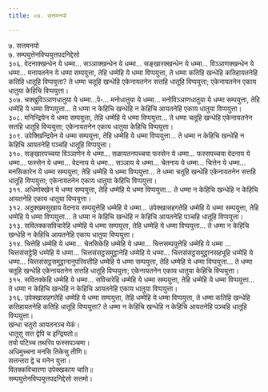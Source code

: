 ```yaml
---
title: ०७. सत्तमनयो

---
```

७. सत्तमनयो  
७. सम्पयुत्तेनविप्पयुत्तपदनिद्देसो  
३०६. वेदनाक्खन्धेन ये धम्मा… सञ्ञाक्खन्धेन ये धम्मा… सङ्खारक्खन्धेन ये धम्मा… विञ्ञाणक्खन्धेन ये धम्मा… मनायतनेन ये धम्मा सम्पयुत्ता, तेहि धम्मेहि ये धम्मा विप्पयुत्ता, ते धम्मा कतिहि खन्धेहि कतिहायतनेहि कतिहि धातूहि विप्पयुत्ता? ते धम्मा चतूहि खन्धेहि एकेनायतनेन सत्तहि धातूहि विप्पयुत्ता; एकेनायतनेन एकाय धातुया केहिचि विप्पयुत्ता।  
३०७. चक्खुविञ्ञाणधातुया ये धम्मा…पे॰… मनोधातुया ये धम्मा… मनोविञ्ञाणधातुया ये धम्मा सम्पयुत्ता, तेहि धम्मेहि ये धम्मा विप्पयुत्ता… ते धम्मा न केहिचि खन्धेहि न केहिचि आयतनेहि एकाय धातुया विप्पयुत्ता।  
३०८. मनिन्द्रियेन ये धम्मा सम्पयुत्ता, तेहि धम्मेहि ये धम्मा विप्पयुत्ता… ते धम्मा चतूहि खन्धेहि एकेनायतनेन सत्तहि धातूहि विप्पयुत्ता; एकेनायतनेन एकाय धातुया केहिचि विप्पयुत्ता।  
३०९. उपेक्खिन्द्रियेन ये धम्मा सम्पयुत्ता, तेहि धम्मेहि ये धम्मा विप्पयुत्ता… ते धम्मा न केहिचि खन्धेहि न केहिचि आयतनेहि पञ्चहि धातूहि विप्पयुत्ता।  
३१०. सङ्खारपच्चया विञ्ञाणेन ये धम्मा… सळायतनपच्चया फस्सेन ये धम्मा… फस्सपच्चया वेदनाय ये धम्मा… फस्सेन ये धम्मा… वेदनाय ये धम्मा… सञ्ञाय ये धम्मा… चेतनाय ये धम्मा… चित्तेन ये धम्मा… मनसिकारेन ये धम्मा सम्पयुत्ता, तेहि धम्मेहि ये धम्मा विप्पयुत्ता… ते धम्मा चतूहि खन्धेहि एकेनायतनेन सत्तहि धातूहि विप्पयुत्ता; एकेनायतनेन एकाय धातुया केहिचि विप्पयुत्ता।  
३११. अधिमोक्खेन ये धम्मा सम्पयुत्ता, तेहि धम्मेहि ये धम्मा विप्पयुत्ता… ते धम्मा न केहिचि खन्धेहि न केहिचि आयतनेहि एकाय धातुया विप्पयुत्ता।  
३१२. अदुक्खमसुखाय वेदनाय सम्पयुत्तेहि धम्मेहि ये धम्मा… उपेक्खासहगतेहि धम्मेहि ये धम्मा सम्पयुत्ता, तेहि धम्मेहि ये धम्मा विप्पयुत्ता… ते धम्मा न केहिचि खन्धेहि न केहिचि आयतनेहि पञ्चहि धातूहि विप्पयुत्ता।  
३१३. सवितक्कसविचारेहि धम्मेहि ये धम्मा सम्पयुत्ता, तेहि धम्मेहि ये धम्मा विप्पयुत्ता… ते धम्मा न केहिचि खन्धेहि न केहिचि आयतनेहि एकाय धातुया विप्पयुत्ता।  
३१४. चित्तेहि धम्मेहि ये धम्मा… चेतसिकेहि धम्मेहि ये धम्मा… चित्तसम्पयुत्तेहि धम्मेहि ये धम्मा … चित्तसंसट्ठेहि धम्मेहि ये धम्मा… चित्तसंसट्ठसमुट्ठानेहि धम्मेहि ये धम्मा… चित्तसंसट्ठसमुट्ठानसहभूहि धम्मेहि ये धम्मा… चित्तसंसट्ठसमुट्ठानानुपरिवत्तीहि धम्मेहि ये धम्मा सम्पयुत्ता, तेहि धम्मेहि ये धम्मा विप्पयुत्ता… ते धम्मा चतूहि खन्धेहि एकेनायतनेन सत्तहि धातूहि विप्पयुत्ता; एकेनायतनेन एकाय धातुया केहिचि विप्पयुत्ता।  
३१५. सवितक्केहि धम्मेहि ये धम्मा… सविचारेहि धम्मेहि ये धम्मा सम्पयुत्ता, तेहि धम्मेहि ये धम्मा विप्पयुत्ता… ते धम्मा न केहिचि खन्धेहि न केहिचि आयतनेहि एकाय धातुया विप्पयुत्ता।  
३१६. उपेक्खासहगतेहि धम्मेहि ये धम्मा सम्पयुत्ता, तेहि धम्मेहि ये धम्मा विप्पयुत्ता, ते धम्मा कतिहि खन्धेहि कतिहायतनेहि कतिहि धातूहि विप्पयुत्ता? ते धम्मा न केहिचि खन्धेहि न केहिचि आयतनेहि पञ्चहि धातूहि विप्पयुत्ता।  
खन्धा चतुरो आयतनञ्च मेकं।  
धातूसु सत्त द्वेपि च इन्द्रियतो॥  
तयो पटिच्च तथरिव फस्सपञ्चमा।  
अधिमुच्चना मनसि तिकेसु तीणि॥  
सत्तन्तरा द्वे च मनेन युत्ता।  
वितक्कविचारणा उपेक्खकाय चाति॥  
सम्पयुत्तेनविप्पयुत्तपदनिद्देसो सत्तमो।  